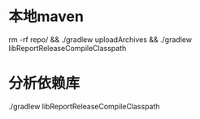 # 本地maven
rm -rf repo/ && ./gradlew uploadArchives && ./gradlew libReportReleaseCompileClasspath

# 分析依赖库
./gradlew libReportReleaseCompileClasspath
